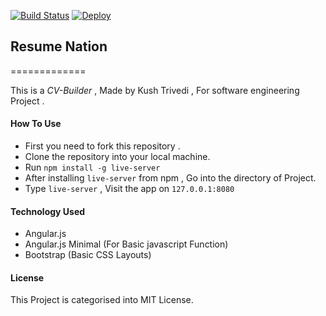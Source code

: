 [![Build Status](https://travis-ci.org/kushthedude/CV-BUILDER.svg?branch=master)](https://travis-ci.org/kushthedude/CV-BUILDER)
[![Deploy](https://www.herokucdn.com/deploy/button.svg)](https://heroku.com/deploy)
## Resume Nation
=============

This is a *CV-Builder* , Made by Kush Trivedi , For software engineering Project .

#### How To Use

- First you need to fork this repository .
- Clone the repository into your local machine.
- Run ```npm install -g live-server```
- After installing `live-server` from npm , Go into the directory of Project.
- Type `live-server` , Visit the app on `127.0.0.1:8080`

#### Technology Used 
 
- Angular.js
- Angular.js Minimal (For Basic javascript Function)
- Bootstrap (Basic CSS Layouts)

#### License

This Project is categorised into MIT License.
